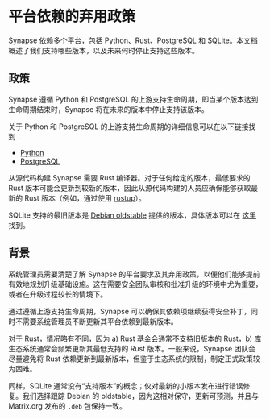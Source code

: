 平台依赖的弃用政策
=================

Synapse 依赖多个平台，包括 Python、Rust、PostgreSQL 和 SQLite。本文档概述了我们支持哪些版本，以及未来何时停止支持这些版本。

政策
----

Synapse 遵循 Python 和 PostgreSQL 的上游支持生命周期，即当某个版本达到生命周期结束时，Synapse 将在未来的版本中停止支持该版本。

关于 Python 和 PostgreSQL 的上游支持生命周期的详细信息可以在以下链接找到：
- [Python](https://endoflife.date/python)
- [PostgreSQL](https://endoflife.date/postgresql)

从源代码构建 Synapse 需要 Rust 编译器。对于任何给定的版本，最低要求的 Rust 版本可能会更新到较新的版本，因此从源代码构建的人员应确保能够获取最新的 Rust 版本（例如，通过使用 [rustup](https://rustup.rs/)）。

SQLite 支持的最旧版本是 [Debian oldstable](https://wiki.debian.org/DebianOldStable) 提供的版本，具体版本可以在 [这里](https://packages.debian.org/bullseye/libsqlite3-0) 找到。

背景
----

系统管理员需要清楚了解 Synapse 的平台要求及其弃用政策，以便他们能够提前有效地规划升级基础设施。这在需要安全团队审核和批准升级的环境中尤为重要，或者在升级过程较长的情境下。

通过遵循上游支持生命周期，Synapse 可以确保其依赖项继续获得安全补丁，同时不需要系统管理员不断更新其平台依赖到最新版本。

对于 Rust，情况略有不同，因为 a) Rust 基金会通常不支持旧版本的 Rust，b) 库生态系统通常会频繁更新其最低支持的 Rust 版本。一般来说，Synapse 团队会尽量避免将 Rust 依赖更新到最新版本，但鉴于生态系统的限制，制定正式政策较为困难。

同样，SQLite 通常没有“支持版本”的概念；仅对最新的小版本发布进行错误修复。我们选择跟踪 Debian 的 oldstable，因为这相对保守，更新可预测，并且与 Matrix.org 发布的 `.deb` 包保持一致。